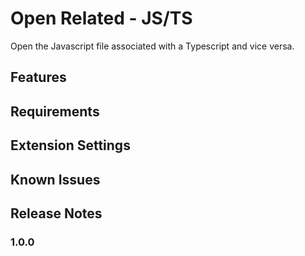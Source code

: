# Open Related - JS/TS

Open the Javascript file associated with a Typescript and vice versa.

## Features



## Requirements


## Extension Settings


## Known Issues


## Release Notes


### 1.0.0


